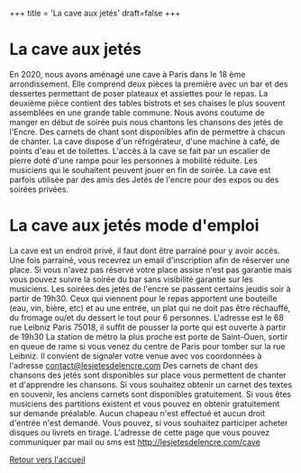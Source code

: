 +++
title = 'La cave aux jetés'
draft=false
+++

# La cave aux jetés

En 2020, nous avons aménagé une cave à Paris dans le 18 ème arrondissement. Elle comprend deux pièces la première avec un bar et des dessertes permettant de poser plateaux et assiettes pour le repas.  La deuxième pièce contient des tables bistrots et ses chaises le plus souvent assemblées en une grande table commune.
Nous avons coutume de manger en début de soirée puis nous chantons les chansons des jetés de l'Encre.
Des carnets de chant sont disponibles afin de permettre à chacun de chanter.
La cave dispose d'un réfrigérateur, d'une machine à café, de points d'eau et de toilettes.
L'accès à la cave se fait par un escalier de pierre doté d'une rampe pour les personnes à mobilité réduite.
Les musiciens qui le souhaitent peuvent jouer en fin de soirée.
La cave est parfois utilisée par des amis des Jetés de l'encre pour des expos ou des soirées privées.

# La cave aux jetés mode d'emploi

La cave est un endroit privé, il faut dont être parrainé pour y avoir accès. Une fois parrainé, vous recevrez un email d'inscription afin de réserver une place.
Si vous n'avez pas réservé votre place assise n'est pas garantie mais vous pouvez suivre la soirée du bar sans visibilité garantie sur les musiciens.
Les soirées des jetés de l'encre se passent certains jeudis soir à partir de 19h30.
Ceux qui viennent pour le repas apportent une bouteille (eau, vin, bière, etc) et au  une entrée, un plat qui ne doit pas être réchauffé, du fromage ou/et du dessert le tout pour 6 personnes.
L'adresse est le 68 rue Leibniz Paris 75018, il suffit de pousser la porte qui est ouverte à partir de 19h30
La station de métro la plus proche est porte de Saint-Ouen, sortir en queue de rame si vous venez du centre de Paris pour tomber sur la rue Leibniz. Il convient de signaler votre venue avec vos coordonnées à l'adresse contact@lesjetesdelencre.com
Des carnets de chant des chansons des jetés sont disponibles sur place vous permettent de chanter et d'apprendre les chansons. Si vous souhaitez obtenir un carnet des textes en souvenir, les anciens carnets sont disponibles gratuitement.
Si vous êtes musiciens des partitions existent et vous pouvez en obtenir gratuitement sur demande préalable.
Aucun chapeau n'est effectué et aucun droit d'entrée n'est demandé. Vous pouvez, si vous souhaitez participer acheter disques ou livrets en tirage.
L'adresse de cette page que vous pouvez communiquer par mail ou sms est http://lesjetesdelencre.com/cave

[Retour vers l'accueil](/)
